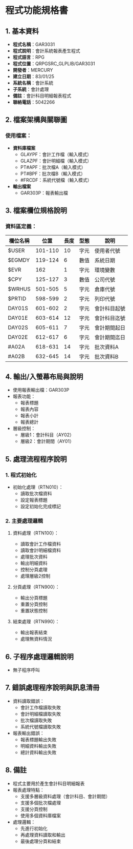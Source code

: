 # 程式功能規格書

## 1. 基本資料
- **程式名稱**：GAR3031
- **程式說明**：會計系統報表產生程式
- **程式語言**：RPG
- **程式位置**：QRPGSRC_GLPLIB/GAR3031
- **開發者**：MERCURY
- **建立日期**：83/01/25
- **系統名稱**：會計系統
- **子系統**：會計處理
- **備註**：會計科目明細報表程式
- **聯絡電話**：5042266

## 2. 檔案架構與關聯圖
### 使用檔案：
- **資料庫檔案**
  - GLAYPF：會計工作檔（輸入模式）
  - GLAZPF：會計明細檔（輸入模式）
  - PT#APF：批次檔A（輸入模式）
  - PT#BPF：批次檔B（輸入模式）
  - #FRCDF：系統代號檔（輸入模式）
- **輸出檔案**
  - GAR303P：報表輸出檔

## 3. 檔案欄位規格說明
### 資料區定義：
| 欄位名稱 | 位置 | 長度 | 型態 | 說明 |
|---------|------|------|------|------|
| $USER | 101-110 | 10 | 字元 | 使用者代號 |
| $EGMDY | 119-124 | 6 | 數值 | 系統日期 |
| $EVR | 162 | 1 | 字元 | 環境變數 |
| $CPY | 125-127 | 3 | 數值 | 公司代號 |
| $WRHUS | 501-505 | 5 | 字元 | 倉庫代號 |
| $PRTID | 598-599 | 2 | 字元 | 列印代號 |
| DAY01S | 601-602 | 2 | 字元 | 會計科目起號 |
| DAY01E | 603-614 | 12 | 字元 | 會計科目迄號 |
| DAY02S | 605-611 | 7 | 字元 | 會計期間起日 |
| DAY02E | 612-617 | 6 | 字元 | 會計期間迄日 |
| #A02A | 618-631 | 14 | 字元 | 批次資料A |
| #A02B | 632-645 | 14 | 字元 | 批次資料B |

## 4. 輸出/入螢幕布局與說明
- 使用報表輸出檔：GAR303P
- 報表功能：
  * 報表標題
  * 報表內容
  * 報表小計
  * 報表總計
- 層級控制：
  * 層級1：會計科目（AY02）
  * 層級2：會計期間（AY01）

## 5. 處理流程程序說明
### 1. 程式初始化
- 初始化處理（RTN010）：
  * 讀取批次檔資料
  * 設定報表標題
  * 設定初始化完成標記

### 2. 主要處理邏輯
1. 資料處理（RTN100）：
   - 讀取會計工作檔資料
   - 讀取會計明細檔資料
   - 處理批次資料
   - 輸出明細資料
   - 控制分頁處理
   - 處理層級2控制

2. 分頁處理（RTN900）：
   - 輸出分頁標題
   - 重置分頁控制
   - 重置狀態控制

3. 結束處理（RTN990）：
   - 輸出報表結束
   - 處理無資料情況

## 6. 子程序處理邏輯說明
- 無子程序呼叫

## 7. 錯誤處理程序說明與訊息清冊
- 資料讀取錯誤：
  * 會計工作檔讀取失敗
  * 會計明細檔讀取失敗
  * 批次檔讀取失敗
  * 系統代號檔讀取失敗
- 報表輸出錯誤：
  * 報表標題輸出失敗
  * 明細資料輸出失敗
  * 總計資料輸出失敗

## 8. 備註
- 程式主要用於產生會計科目明細報表
- 報表處理特點：
  * 支援多層級資料處理（會計科目、會計期間）
  * 支援多個批次檔處理
  * 支援分頁控制
  * 使用多個資料庫檔案
- 處理邏輯：
  * 先進行初始化
  * 再處理資料讀取和輸出
  * 最後處理分頁和結束 